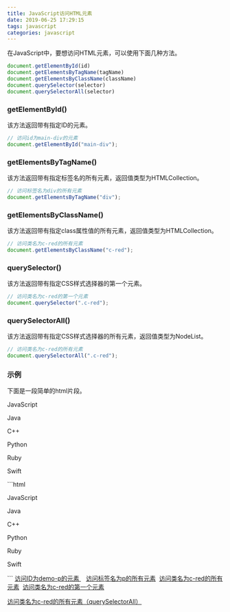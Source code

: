 ```yaml
---
title: JavaScript访问HTML元素
date: 2019-06-25 17:29:15
tags: javascript
categories: javascript
---
```


在JavaScript中，要想访问HTML元素，可以使用下面几种方法。

```javascript
document.getElementById(id)
document.getElementsByTagName(tagName)
document.getElementsByClassName(className)
document.querySelector(selector)
document.querySelectorAll(selector)
```

<!--more-->

### getElementById()

该方法返回带有指定ID的元素。

```javascript
// 访问id为main-div的元素
document.getElementById("main-div");
```

### getElementsByTagName()

该方法返回带有指定标签名的所有元素，返回值类型为HTMLCollection。

```javascript
// 访问标签名为div的所有元素
document.getElementsByTagName("div");
```

### getElementsByClassName()

该方法返回带有指定class属性值的所有元素，返回值类型为HTMLCollection。

```javascript
// 访问类名为c-red的所有元素
document.getElementsByClassName("c-red");
```

### querySelector()

该方法返回带有指定CSS样式选择器的第一个元素。

```javascript
// 访问类名为c-red的第一个元素
document.querySelector(".c-red");
```

### querySelectorAll()

该方法返回带有指定CSS样式选择器的所有元素，返回值类型为NodeList。

```javascript
// 访问类名为c-red的所有元素
document.querySelectorAll(".c-red");
```

### 示例

 下面是一段简单的html片段。

<div id="main-div"><div class="c-red"><p id="demo-p">JavaScript</p><p>Java</p><p>C++</p></div><div class="c-red c-green"><p>Python</p><p>Ruby</p><p>Swift</p></div></div>
```html
<div id="main-div">
  <div class="c-red">
    <p id="demo-p">JavaScript</p>
    <p>Java</p>
    <p>C++</p>
  </div>
  <div class="c-red c-green">
    <p>Python</p>
    <p>Ruby</p>
    <p>Swift</p>
  </div>
</div>
```

<a id="btn-id" href="javascript:void(0);" onclick="return false">
访问ID为demo-p的元素    </a>&nbsp; &nbsp;<a id="btn-tag" href="javascript:void(0);" onclick="return false">访问标签名为p的所有元素</a>  &nbsp;<a id="btn-class-name" href="javascript:void(0);" onclick="return false">访问类名为c-red的所有元素</a> &nbsp;<a id="btn-query" href="javascript:void(0);" onclick="return false">访问类名为c-red的第一个元素</a>

<a id="btn-query-all" href="javascript:void(0);" onclick="return false">访问类名为c-red的所有元素（querySelectorAll）</a>

<script type="text/javascript">
    window.onload = function() {
        f("btn-id","demo-p",1);
        f("btn-tag","p",2);
        f("btn-class-name","c-red",3);
        f("btn-query",".c-red",4);
        f("btn-query-all",".c-red",5);
    };
    function f(btnSelector,selector,type) {
        var oBtn = document.getElementById(btnSelector);
        oBtn.onclick = function() {
            var oDiv1;
            if(type == 1) {
               oDiv1 = document.getElementById(selector);
               alert("元素类型："+oDiv1+"\nid："+oDiv1.getAttribute("id")+"\n文本内容："+oDiv1.firstChild.nodeValue+"\n访问方式：document.getElementById(\""+selector+"\")");
            } else if(type == 2) {  
                oDiv1 = document.getElementsByTagName(selector);
               	alert("元素类型："+oDiv1+"\ntag："+selector+"\n访问方式：document.getElementsByTagName(\""+selector+"\")");
            } else if(type == 3) {
                oDiv1 = document.getElementsByClassName(selector);
               	alert("元素类型："+oDiv1+"\nclass："+selector+"\n访问方式：document.getElementsByClassName(\""+selector+"\")");
            } else if(type == 4) {
                oDiv1 = document.querySelector(selector);
               	alert("元素类型："+oDiv1+"\ncss选择器："+selector+"\n第一个子元素中的文本内容："+oDiv1.firstChild.firstChild.nodeValue+"\n访问方式：document.querySelector(\""+selector+"\")");
            } else {
                oDiv1 = document.querySelectorAll(selector);
               	alert("元素类型："+oDiv1+"\ncss选择器："+selector+"\n选中元素个数："+oDiv1.length+"\n访问方式：document.querySelectorAll(\""+selector+"\")");
            }
        };
    }
</script>



